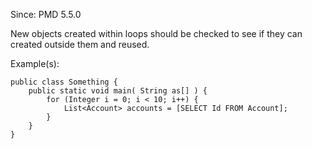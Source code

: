 Since: PMD 5.5.0

New objects created within loops should be checked to see if they can created outside them and reused.

Example(s):
```
public class Something {
	public static void main( String as[] ) {  
		for (Integer i = 0; i < 10; i++) {
			List<Account> accounts = [SELECT Id FROM Account];
		}
	}
}
```
